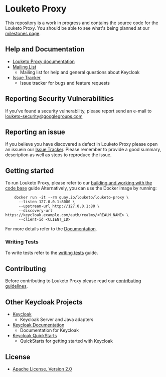 # Louketo Proxy

This repository is a work in progress and contains the source code for the
Louketo Proxy. You should be able to see what's being planned at our
 [milestones page](https://github.com/louketo/louketo-proxy/milestones).

## Help and Documentation

* [Louketo Proxy documentation](docs/user-guide.md)
* [Mailing List](https://groups.google.com/forum/#!forum/louketo)
    * Mailing list for help and general questions about Keycloak
* [Issue Tracker](https://github.com/louketo/louketo-proxy/issues)
    * Issue tracker for bugs and feature requests

## Reporting Security Vulnerabilities

If you've found a security vulnerability, please report send an e-mail to <louketo-security@googlegroups.com>

## Reporting an issue

If you believe you have discovered a defect in Louketo Proxy please open an
 issuein our [Issue Tracker](https://github.com/louketo/louketo-proxy/issues).
Please remember to provide a good summary, description as well as steps to
 reproduce the issue.

## Getting started

To run Louketo Proxy, please refer to our
 [building and working with the code base](docs/building.md) guide
Alternatively, you can use the Docker image by running:

```shell
    docker run -it --rm quay.io/louketo/louketo-proxy \
      --listen 127.0.0.1:8080 \
      --upstream-url http://127.0.0.1:80 \
      --discovery-url https://keycloak.example.com/auth/realms/<REALM_NAME> \
      --client-id <CLIENT_ID>
```

For more details refer to the [Documentation](docs/user-guide.md).

### Writing Tests

To write tests refer to the [writing tests](docs/tests-development.md) guide.

## Contributing

Before contributing to Louketo Proxy please read our [contributing guidelines](CONTRIBUTING.md).

## Other Keycloak Projects

* [Keycloak](https://github.com/keycloak/keycloak)
    * Keycloak Server and Java adapters
* [Keycloak Documentation](https://github.com/keycloak/keycloak-documentation)
    * Documentation for Keycloak
* [Keycloak QuickStarts](https://github.com/keycloak/keycloak-quickstarts)
    * QuickStarts for getting started with Keycloak

## License

* [Apache License, Version 2.0](https://www.apache.org/licenses/LICENSE-2.0)
